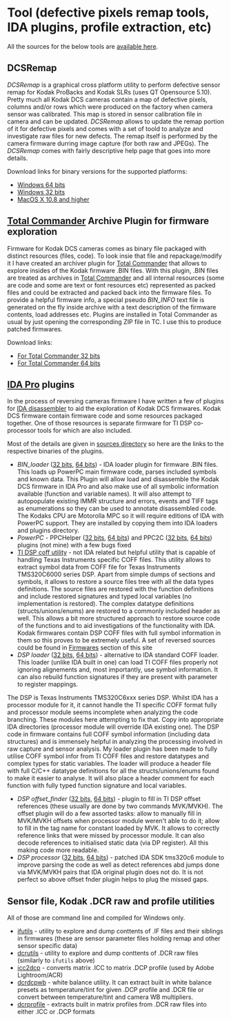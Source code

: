 # Tool (defective pixels remap tools, IDA plugins, profile extraction, etc)

All the sources for the below tools are [available here](sources).

## DCSRemap 

_DCSRemap_ is a graphical cross platform utility to perform defective sensor remap for Kodak ProBacks and Kodak SLRs (uses QT Opensource 5.10). Pretty much all Kodak DCS cameras contain a map of defective pixels, columns and/or rows which were produced on the factory when camera sensor was calibrated. This map is stored in sensor calibration file in camera and can be updated. _DCSRemap_ allows to update the remap portion of it for defective pixels and comes with a set of toold to analyze and investigate raw files for new defects. The remap itself is performed by the camera firmware durring image capture (for both raw and JPEGs). The _DCSRemap_ comes with fairly descriptive help page that goes into more details.

Download links for binary versions for the supported platforms:

* [Windows 64 bits](https://drive.google.com/open?id=0Bw2ZohnbXtyAY1Y0RXFsT20zaz)
* [Windows 32 bits](https://drive.google.com/open?id=0Bw2ZohnbXtyASWw1a0ljbG5FX28)
* [MacOS X 10.8 and higher](https://drive.google.com/open?id=0Bw2ZohnbXtyAamloTjRXTmxnS0k)


## [Total Commander](http://www.ghisler.com/) Archive Plugin for firmware exploration

Firmware for Kodak DCS cameras comes as binary file packaged with distinct resources (files, code). To look insie that file and repackage/modify it I have created an archiver plugin for [Total Commander](http://www.ghisler.com/) that allows to explore insides of the Kodak firmware .BIN files. With this plugin, .BIN files are treated as archives in [Total Commander](http://www.ghisler.com/) and all internal resources (some are code and some are text or font resources etc) represented as packed files and could be extracted and packed back into the firmware files. To provide a helpful firmware info, a special pseudo _BIN_INFO_ text file is generated on the fly inside archive with a text description of the firmware contents, load addresses etc. Plugins are installed in Total Commander as usual by just opening the corresponding ZIP file in TC. I use this to produce patched firmwares.

Download links:

* [For Total Commander 32 bits](https://github.com/Alexey-Danilchenko/Kodak-DCS-Tools/raw/master/sources/Bin_wcx/kodakbinfw32.zip)
* [For Total Commander 64 bits](https://github.com/Alexey-Danilchenko/Kodak-DCS-Tools/raw/master/sources/Bin_wcx/kodakbinfw64.zip)


## [IDA Pro](https://www.hex-rays.com/products/ida/index.shtml) plugins 

In the process of reversing cameras firmware I have written a few of plugins for [IDA disassembler](https://www.hex-rays.com/products/ida/index.shtml) to aid the exploration of Kodak DCS firmwares. Kodak DCS firmware contain firmware code and some resources packaged together. One of those resources is separate firmware for TI DSP co-processor tools for which are also included.

Most of the details are given in [sources directory](sources/IDA) so here are the links to the respective binaries of the plugins.

* _BIN_loader_ \([32 bits](https://github.com/Alexey-Danilchenko/Kodak-DCS-Tools/raw/master/sources/IDA/bin/dcs-bin.ldw), [64 bits](https://github.com/Alexey-Danilchenko/Kodak-DCS-Tools/raw/master/sources/IDA/bin/dcs-bin64.l64)\) - IDA loader plugin for firmware .BIN files. This loads up PowerPC main firmware code, parses included symbols and known data. This Plugin will allow load and disassemble the Kodak DCS firmware in IDA Pro and also make use of all symbolic information available (function and variable names). It will also attempt to autopopulate existing IMMR structure and errors, events and TIFF tags as enumerations so they can be used to annotate disassembled code. The Kodaks CPU are Motorolla MPC so it will require editions of IDA with PowerPC support. They are installed by copying them into IDA loaders and plugins directory.
* _PowerPC_ - PPCHelper \([32 bits](https://github.com/Alexey-Danilchenko/Kodak-DCS-Tools/raw/master/sources/IDA/bin/ppchelper.plw), [64 bits](https://github.com/Alexey-Danilchenko/Kodak-DCS-Tools/raw/master/sources/IDA/bin/ppchelper.p64)\) and PPC2C \([32 bits](https://github.com/Alexey-Danilchenko/Kodak-DCS-Tools/raw/master/sources/IDA/bin/ppc2c.plw), [64 bits](https://github.com/Alexey-Danilchenko/Kodak-DCS-Tools/raw/master/sources/IDA/bin/ppc2c.p64)\) plugins (not mine) with a few bugs fixed
* [TI DSP coff utility](https://github.com/Alexey-Danilchenko/Kodak-DCS-Tools/raw/master/sources/IDA/bin/dump_coff.exe) - not IDA related but helpful utility that is capable of handling Texas Instruments specific COFF files. This utility allows to extract symbol data from COFF file for Texas Instruments TMS320C6000 series DSP. Apart from simple dumps of sections and symbols, it allows to restore a source files tree with all the data types definitions. The source files are restored with the function definitions and include restored signatures and typed local variables (no implementation is restored). The complex datatype definitions (structs/unions/enums) are restored to a commonly included header as well. This allows a bit more structured approach to restore source code of the functions and to aid investigations of the functionality with IDA. Kodak firmwares contain DSP COFF files with full symbol information in them so this proves to be extremely useful. A set of reversed sources could be found in [Firmwares](/Firmwares/Reversed_Sources/DSP) section of this site
* _DSP loader_ \([32 bits](https://github.com/Alexey-Danilchenko/Kodak-DCS-Tools/raw/master/sources/IDA/bin/dcs-dsp.ldw), [64 bits](https://github.com/Alexey-Danilchenko/Kodak-DCS-Tools/raw/master/sources/IDA/bin/dcs-dsp64.l64)\) - alternative to IDA standard COFF loader. This loader (unlike IDA built in one) can load TI COFF files properly not ignoring alignements and, most importantly, use symbol information. It can also rebuild function signatures if they are present with parameter to register mappings. 

The DSP is Texas Instruments TMS320C6xxx series DSP. Whilst IDA has a processor module for it, it cannot handle the TI specific COFF format fully and processor  module seems incomplete when analyzing the code branching. These modules here attempting to fix that. Copy into appropriate IDA directories (processor module will override IDA existing one). The DSP code in firmware contains full COFF symbol information (including data structures) and is immensely helpful in analyzing the processing involved in raw capture and sensor analysis. My loader plugin has been made to fully utilise COFF symbol infor from TI COFF files and restore datatypes and complex types for static variables. The loader will produce a header file with full C/C++ datatype definitions for all the structs/unions/enums found to make it easier to analyse. It will also place a header comment for each function with fully typed function signature and local variables.
* _DSP offset_finder_ \([32 bits](https://github.com/Alexey-Danilchenko/Kodak-DCS-Tools/raw/master/sources/IDA/bin/offset-finder.plw), [64 bits](https://github.com/Alexey-Danilchenko/Kodak-DCS-Tools/raw/master/sources/IDA/bin/offset-finder.p64)\) - plugin to fill in TI DSP offset references (these usually are done by two commands MVK/MVKH). The offset plugin will do a few assorted tasks: allow to manually fill in MVK/MVKH offsets when processor module weren't able to do it; allow to fill in the tag name for constant loaded by MVK. It allows to correctly reference links that were missed by processor module. It can also decode references to initialised static data (via DP register). All this making code more readable.
* _DSP processor_ \([32 bits](https://github.com/Alexey-Danilchenko/Kodak-DCS-Tools/raw/master/sources/IDA/bin/tms320c6.w32), [64 bits](https://github.com/Alexey-Danilchenko/Kodak-DCS-Tools/raw/master/sources/IDA/bin/tms320c664.w64)\) - patched IDA SDK tms320c6 module to improve parsing the code as well as detect references abd jumps done via MVK/MVKH pairs that IDA original plugin does not do. It is not perfect so above offset fnder plugin helps to plug the missed gaps.


## Sensor file, Kodak .DCR raw and profile utilities

All of those are command line and compiled for Windows only.

* [ifutils](https://github.com/Alexey-Danilchenko/Kodak-DCS-Tools/raw/master/sources/ifutils/bin/ifutils.exe) - utility to explore and dump conttents of .IF files and their siblings in firmwares (these are sensor parameter files holding remap and other sensor specific data)
* [dcrutils](https://github.com/Alexey-Danilchenko/Kodak-DCS-Tools/raw/master/sources/dcrutils/bin/dcrutils.exe) - utility to explore and dump conttents of .DCR raw files (similarly to `ifutils` above)
* [icc2dcp](sources/icc2dcp/bin) - converts matrix .ICC to matrix .DCP profile (used by Adobe Lightroom/ACR)
* [dcrdcpwb](https://github.com/Alexey-Danilchenko/Kodak-DCS-Tools/raw/master/sources/dcrdcpwb/bin/dcrdcpwb.exe) - white balance utility. It can extract built in white balance presets as temperature/tint for given .DCP profile and .DCR file or convert between temperature/tint and camera WB multipliers.
* [dcrprofile](sources/dcrprofile/bin) - extracts built in matrix profiles from .DCR raw files into either .ICC or .DCP formats

